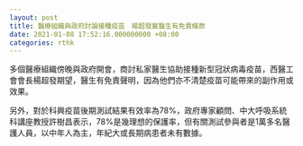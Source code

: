 ```yaml
---
layout: post
title: 醫療組織與政府討論接種疫苗　楊超發冀醫生有免責條款
date: 2021-01-08 17:52:16.000000000 +08:00
categories: rthk
---
```


多個醫療組織傍晚與政府開會，商討私家醫生協助接種新型冠狀病毒疫苗，西醫工會會長楊超發期望，醫生有免責聲明，因為他們亦不清楚疫苗可能帶來的副作用或效果。

另外，對於科興疫苗後期測試結果有效率為78%，政府專家顧問、中大呼吸系統科講座教授許樹昌表示，78%是幾理想的保護率，但有關測試參與者是1萬多名醫護人員，以中年人為主，年紀大或長期病患者未有數據。
